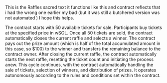This is the Raffles sacred text it functions like this and contract reflects that i had the wrong one earlier my bad (but it was still a butchered version was not automated ) I hope this helps.

The contract starts with 50 available tickets for sale.
Participants buy tickets at the specified price in wSOL.
Once all 50 tickets are sold, the contract automatically closes the current raffle and selects a winner.
The contract pays out the prize amount (which is half of the total accumulated amount in this case, so $100) to the winner and transfers the remaining balance to the contract owner.
After closing the current raffle, the contract automatically starts the next raffle, resetting the ticket count and initiating the process anew.
This cycle continues, with the contract automatically handling the sale of tickets, selection of winners, and distribution of prizes. It operates autonomously according to the rules and conditions set within the contract.






